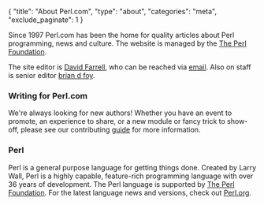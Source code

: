{
  "title": "About Perl.com",
  "type": "about",
  "categories": "meta",
  "exclude_paginate": 1
}

Since 1997 Perl.com has been the home for quality articles about Perl programming, news and culture. The website is managed by the [The Perl Foundation](http://www.perlfoundation.org).

The site editor is [David Farrell](/authors/david-farrell/), who can be reached via [email](mailto:perl.com-editor@perl.org). Also on staff is senior editor [brian d foy](/authors/brian-d-foy).

### Writing for Perl.com
We're always looking for new authors! Whether you have an event to promote, an experience to share, or a new module or fancy trick to show-off, please see our contributing [guide](https://github.com/dnmfarrell/perldotcom/blob/master/CONTRIBUTING.md) for more information.

### Perl
Perl is a general purpose language for getting things done. Created by Larry Wall, Perl is a highly capable, feature-rich programming language with over 36 years of development. The Perl language is supported by [The Perl Foundation](http://www.perlfoundation.org). For the latest language news and versions, check out [Perl.org](https://perl.org).

